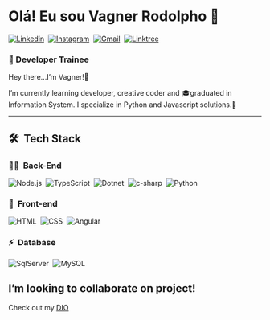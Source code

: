 # Olá! Eu sou Vagner Rodolpho 👋

[![Linkedin](https://img.shields.io/badge/LinkedIn-0077B5?style=for-the-badge&logo=linkedin&logoColor=white)](https://www.linkedin.com/in/vagnerrodolpho/)&nbsp;
[![Instagram](https://img.shields.io/badge/Instagram-E4405F?style=for-the-badge&logo=instagram&logoColor=white)](https://www.instagram.com/vrodolpho/)&nbsp;
[![Gmail](https://img.shields.io/badge/Gmail-D14836?style=for-the-badge&logo=gmail&logoColor=white)](mailto:rodolphofdev@gmail.com)&nbsp;
[![Linktree](https://img.shields.io/badge/linktree-39E09B?style=for-the-badge&logo=linktree&logoColor=white)](https://linktr.ee/vrodolpho)&nbsp;

### 🎯 Developer Trainee

Hey there...I’m Vagner!👋

I’m currently learning developer, creative coder and 🎓graduated in Information System. I specialize in Python and Javascript solutions.🌱

***
## 🛠 &nbsp;Tech Stack

### 👩‍💻 &nbsp;Back-End

![Node.js](https://img.shields.io/badge/Node.js-E7ECEB?style=for-the-badge&logo=node.js&logoColor=53D9A2)&nbsp;
![TypeScript](https://img.shields.io/badge/TypeScript-E7ECEB?style=for-the-badge&logo=typescript&logoColor=1572B6)&nbsp;
![Dotnet](https://img.shields.io/badge/.NET-E7ECEB?style=for-the-badge&logo=dotnet&logoColor=435C6E)&nbsp;
![c-sharp](https://img.shields.io/badge/-C%23-E7ECEB?style=for-the-badge&logo=c-sharp&logoColor=3D5A7A)&nbsp;
![Python](https://img.shields.io/badge/Python-3776AB?style=for-the-badge&logo=python&logoColor=white)

### 🎨 &nbsp;Front-end
![HTML](https://img.shields.io/badge/-HTML-E7ECEB?style=for-the-badge&logo=HTML5&logoColor=C86833)&nbsp;
![CSS](https://img.shields.io/badge/-CSS-E7ECEB?style=for-the-badge&logo=CSS3&logoColor=139DFF)&nbsp;
![Angular](https://img.shields.io/badge/-Angular-E7ECEB?style=for-the-badge&logo=Angular&logoColor=893121)&nbsp;

### ⚡ &nbsp;Database 
![SqlServer](https://img.shields.io/badge/-Microsoft%20SQL%20Server-E7ECEB?style=for-the-badge&logo=microsoft%20sql%20server&logoColor=FDFD62)&nbsp;
![MySQL](https://img.shields.io/badge/-MySQL-E7ECEB?style=for-the-badge&logo=mysql&logoColor=004D8F)&nbsp;

## I’m looking to collaborate on project!&nbsp;
Check out my [DIO](https://www.notion.so/rodolpho-dev/Git-b1adf483244d45d48df7aa759c6f543d?pvs=4)
